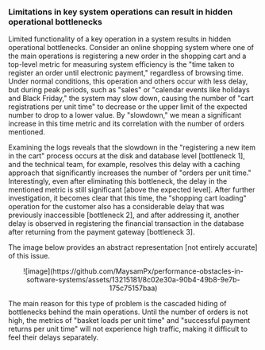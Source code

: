<h3> Limitations in key system operations can result in hidden operational bottlenecks </h3>

<p>
Limited functionality of a key operation in a system results in hidden operational bottlenecks. Consider an online shopping system where one of the main operations is registering a new order in the shopping cart and a top-level metric for measuring system efficiency is the "time taken to register an order until electronic payment," regardless of browsing time. Under normal conditions, this operation and others occur with less delay, but during peak periods, such as "sales" or "calendar events like holidays and Black Friday," the system may slow down, causing the number of "cart registrations per unit time" to decrease or the upper limit of the expected number to drop to a lower value. By "slowdown," we mean a significant increase in this time metric and its correlation with the number of orders mentioned.
</p>

<p>
  Examining the logs reveals that the slowdown in the "registering a new item in the cart" process occurs at the disk and database level [bottleneck 1], and the technical team, for example, resolves this delay with a caching approach that significantly increases the number of "orders per unit time." Interestingly, even after eliminating this bottleneck, the delay in the mentioned metric is still significant [above the expected level]. After further investigation, it becomes clear that this time, the "shopping cart loading" operation for the customer also has a considerable delay that was previously inaccessible [bottleneck 2], and after addressing it, another delay is observed in registering the financial transaction in the database after returning from the payment gateway [bottleneck 3].
</p>

<p>
  The image below provides an abstract representation [not entirely accurate] of this issue.
</p>

<center> ![image](https://github.com/MaysamPx/performance-obstacles-in-software-systems/assets/13215181/8c02e30a-90b4-49b8-9e7b-175c75157baa) </center>

<p>
The main reason for this type of problem is the cascaded hiding of bottlenecks behind the main operations. Until the number of orders is not high, the metrics of "basket loads per unit time" and "successful payment returns per unit time" will not experience high traffic, making it difficult to feel their delays separately.
</p>
